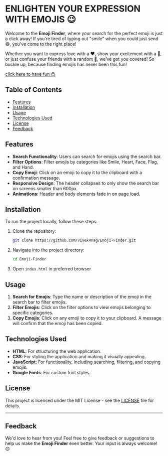 # ENLIGHTEN YOUR EXPRESSION WITH EMOJIS 😉

Welcome to the **Emoji Finder**, where your search for the perfect emoji is just a click away! If you're tired of typing out "smile" when you could just send 😄, you’ve come to the right place! 

Whether you want to express love with a ❤️, show your excitement with a 🎉, or just confuse your friends with a random 🥳, we’ve got you covered! So buckle up, because finding emojis has never been this fun!

[click here to have fun 😉](https://vivek4nag.github.io/Emoji-Finder/)

## Table of Contents

- [Features](#features)
- [Installation](#installation)
- [Usage](#usage)
- [Technologies Used](#technologies-used)
- [License](#license)
- [Feedback](#feedback)

## Features

- **Search Functionality**: Users can search for emojis using the search bar.
- **Filter Options**: Filter emojis by categories like Smile, Heart, Face, Flag, and Hand.
- **Copy Emoji**: Click on an emoji to copy it to the clipboard with a confirmation message.
- **Responsive Design**: The header collapses to only show the search bar on screens smaller than 600px.
- **Animations**: Header and body elements fade in on page load.

## Installation

To run the project locally, follow these steps:

1. Clone the repository:

   ```bash
   git clone https://github.com/vivek4nag/Emoji-Finder.git

2. Navigate into the project directory:

    ```bash
    cd Emoji-Finder
3. Open `index.html` in preferred browser


## Usage

1. **Search for Emojis**: Type the name or description of the emoji in the search bar to filter emojis.
2. **Filter Emojis**: Click on the filter options to view emojis belonging to specific categories.
3. **Copy Emojis**: Click on any emoji to copy it to your clipboard. A message will confirm that the emoji has been copied.

## Technologies Used

- **HTML**: For structuring the web application.
- **CSS**: For styling the application and making it visually appealing.
- **JavaScript**: For functionality, including searching, filtering, and copying emojis.
- **Google Fonts**: For custom font styles.

## License

This project is licensed under the MIT License - see the [LICENSE](LICENSE) file for details.

---

## Feedback

We'd love to hear from you! Feel free to give feedback or suggestions to help us make the **Emoji Finder** even better. Your input is always welcome! 😊

